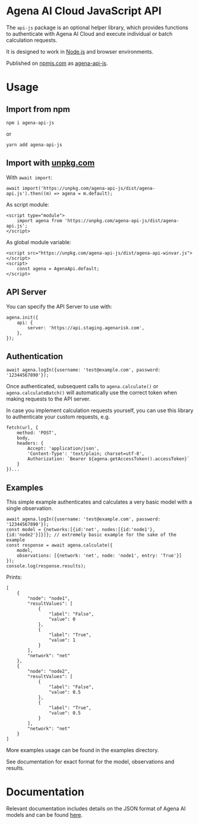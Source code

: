 # Agena AI Cloud JavaScript API
The `api-js` package is an optional helper library, which provides functions to authenticate with Agena AI Cloud and execute individual or batch calculation requests.

It is designed to work in [Node.js](https://nodejs.org/) and browser environments.

Published on [npmjs.com](https://www.npmjs.com) as [agena-api-js](https://www.npmjs.com/package/agena-api-js).

# Usage

## Import from npm
```
npm i agena-api-js
```
or
```
yarn add agena-api-js
```

## Import with [unpkg.com](https://unpkg.com)
With `await import`:
```
await import('https://unpkg.com/agena-api-js/dist/agena-api.js').then((m) => agena = m.default);
```

As script module:
```
<script type="module">
    import agena from 'https://unpkg.com/agena-api-js/dist/agena-api.js';
</script>
```

As global module variable:
```
<script src="https://unpkg.com/agena-api-js/dist/agena-api-winvar.js"></script>
<script>
    const agena = AgenaApi.default;
</script>
```

## API Server
You can specify the API Server to use with:
```
agena.init({
    api: {
        server: 'https://api.staging.agenarisk.com',
    },
});
```

## Authentication
```
await agena.logIn({username: 'test@example.com', password: '12344567890'});
```
Once authenticated, subsequent calls to `agena.calculate()` or `agena.calculateBatch()` will automatically use the correct token when making requests to the API server.

In case you implement calculation requests yourself, you can use this library to authenticate your custom requests, e.g.
```
fetch(url, {
    method: 'POST',
    body,
    headers: {
        Accept: 'application/json',
        'Content-Type': 'text/plain; charset=utf-8',
        Authorization: `Bearer ${agena.getAccessToken().accessToken}`
    }
})...
```

## Examples
This simple example authenticates and calculates a very basic model with a single observation.
```
await agena.logIn({username: 'test@example.com', password: '12344567890'});
const model = {networks:[{id:'net', nodes:[{id:'node1'}, {id:'node2'}]}]}; // extremely basic example for the sake of the example
const response = await agena.calculate({
    model,
    observations: [{network: 'net', node: 'node1', entry: 'True'}]
});
console.log(response.results);

```
Prints:
```
[
    {
        "node": "node1",
        "resultValues": [
            {
                "label": "False",
                "value": 0
            },
            {
                "label": "True",
                "value": 1
            }
        ],
        "network": "net"
    },
    {
        "node": "node2",
        "resultValues": [
            {
                "label": "False",
                "value": 0.5
            },
            {
                "label": "True",
                "value": 0.5
            }
        ],
        "network": "net"
    }
]
```
More examples usage can be found in the examples directory.

See documentation for exact format for the model, observations and results.

# Documentation
Relevant documentation includes details on the JSON format of Agena AI models and can be found [here](https://agenarisk.atlassian.net/l/cp/hvpeVvJH).